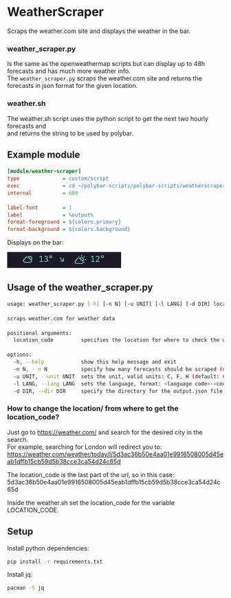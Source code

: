 # WeatherScraper
Scraps the weather.com site and displays the weather in the bar.



### weather_scraper.py
Is the same as the openweathermap scripts but can display up to 48h forecasts and has much more weather info.  
The `weather_scraper.py` scraps the weather.com site and returns the forecasts in json format for the given location.

### weather.sh
The weather.sh script uses the python script to get the next two hourly forecasts and  
and returns the string to be used by polybar.



## Example module 
```ini
[module/weather-scraper]
type              = custom/script
exec              = cd ~/polybar-scripts/polybar-scripts/weatherscraper-simple && ./weather.sh
internal          = 600

label-font        = 1
label             = %output%
format-foreground = ${colors.primary}
format-background = ${colors.background}
```

Displays on the bar:

![alt text](https://raw.githubusercontent.com/FromWau/WeatherScraper/main/polybar-weather-module.png)



## Usage of the weather_scraper.py
```bash
usage: weather_scraper.py [-h] [-n N] [-u UNIT] [-l LANG] [-d DIR] location_code

scraps weather.com for weather data

positional arguments:
  location_code         specifies the location for where to check the weather

options:
  -h, --help            show this help message and exit
  -n N, --n N           specify how many forecasts should be scraped (default: 2)
  -u UNIT, --unit UNIT  sets the unit, valid units: C, F, H (default: C)
  -l LANG, --lang LANG  sets the language, format: <language code>-<country code> (default: en-GB)
  -d DIR, --dir DIR     specify the directory for the output.json file (default: None)
```



### How to change the location/ from where to get the location_code?
Just go to https://weather.com/ and search for the desired city in the search.  
For example, searching for London will redirect you to:  
https://weather.com/weather/today/l/5d3ac36b50e4aa01e9916508005d45eab1dffb15cb59d5b38cce3ca54d24c65d

The location_code is the last part of the url, so in this case:  
5d3ac36b50e4aa01e9916508005d45eab1dffb15cb59d5b38cce3ca54d24c65d

Inside the weather.sh set the location_code for the variable LOCATION_CODE.


## Setup

Install python dependencies: 
```bash
pip install -r requirements.txt
```
Install jq:
```bash
pacman -S jq
```

